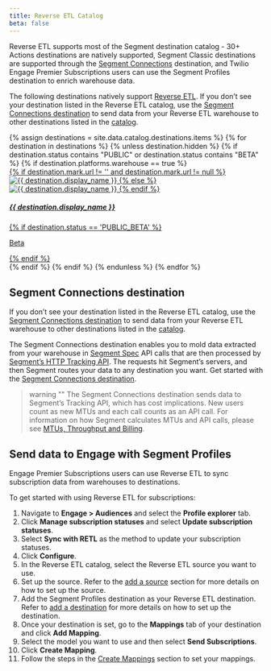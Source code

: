 ```yaml
---
title: Reverse ETL Catalog
beta: false
---
```


Reverse ETL supports most of the Segment destination catalog - 30+ Actions destinations are natively supported, Segment Classic destinations are supported through the [Segment Connections](#segment-connections-destination) destination, and Twilio Engage Premier Subscriptions users can use the Segment Profiles destination to enrich warehouse data.  

The following destinations natively support [Reverse ETL](/docs/connections/reverse-etl/). If you don’t see your destination listed in the Reverse ETL catalog, use the [Segment Connections destination](/docs/connections/destinations/catalog/actions-segment/) to send data from your Reverse ETL warehouse to other destinations listed in the [catalog](/docs/connections/destinations/catalog/).  

<div class="destinations-catalog">
      <div class="flex flex--wrap waffle waffle--xlarge">
        {% assign destinations = site.data.catalog.destinations.items %}
        {% for destination in destinations %}
        {% unless destination.hidden %}
            {% if destination.status contains "PUBLIC" or destination.status contains "BETA" %}
            {% if destination.platforms.warehouse == true %}
              <div class="flex__column flex__column--6">
                <a class="thumbnail-integration flex flex--middle" href="{{ site.baseurl }}/{{ destination.url }}/">
                  <div class="thumbnail-integration__content">
                    <div class="flex flex--wrap flex--middle waffle waffle--xlarge@medium">
                      <div class="flex__column flex__column--12 flex__column--2@medium thumbnail-integration__logo-wrapper">
                        {% if destination.mark.url != '' and destination.mark.url != null %}
                          <img class="thumbnail-integration__logo image" alt="{{ destination.display_name }}" src="{{ destination.mark.url }}">
                        {% else %}
                          <img class="thumbnail-integration__logo image" alt="{{ destination.display_name }}" src="{{ destination.logo.url }}">
                        {% endif %}
                      </div>
                      <h5 class="flex__column flex__column--12 flex__column--10@medium">{{ destination.display_name }}</h5>
                    </div>
                  </div>
                  {% if destination.status == 'PUBLIC_BETA' %}
                    <p class="thumbnail-integration__label">Beta</p>
                  {% endif %}
                </a>
              </div>
              {% endif %}
            {% endif %}
          {% endunless %}
        {% endfor %}
      </div>
    </div>

## Segment Connections destination
If you don’t see your destination listed in the Reverse ETL catalog, use the [Segment Connections destination](/docs/connections/destinations/catalog/actions-segment/) to send data from your Reverse ETL warehouse to other destinations listed in the [catalog](/docs/connections/destinations/catalog/).  

The Segment Connections destination enables you to mold data extracted from your warehouse in [Segment Spec](/docs/connections/spec/) API calls that are then processed by [Segment’s HTTP Tracking API](/docs/connections/sources/catalog/libraries/server/http-api/). The requests hit Segment’s servers, and then Segment routes your data to any destination you want. Get started with the [Segment Connections destination](/docs/connections/destinations/catalog/actions-segment/). 	

> warning ""
> The Segment Connections destination sends data to Segment’s Tracking API, which has cost implications. New users count as new MTUs and each call counts as an API call. For information on how Segment calculates MTUs and API calls, please see [MTUs, Throughput and Billing](/docs/guides/usage-and-billing/mtus-and-throughput/).

## Send data to Engage with Segment Profiles
Engage Premier Subscriptions users can use Reverse ETL to sync subscription data from warehouses to destinations.

To get started with using Reverse ETL for subscriptions:
1. Navigate to **Engage > Audiences** and select the **Profile explorer** tab.
2. Click **Manage subscription statuses** and select **Update subscription statuses**.
3. Select **Sync with RETL** as the method to update your subscription statuses.
4. Click **Configure**.
5. In the Reverse ETL catalog, select the Reverse ETL source you want to use.
6. Set up the source. Refer to the [add a source](/docs/connections/reverse-etl/setup/#step-1-add-a-source) section for more details on how to set up the source.
7. Add the Segment Profiles destination as your Reverse ETL destination. Refer to [add a destination](/docs/connections/reverse-etl/setup/#step-3-add-a-destination) for more details on how to set up the destination.
8. Once your destination is set, go to the **Mappings** tab of your destination and click **Add Mapping**.
9. Select the model you want to use and then select **Send Subscriptions**.
10. Click **Create Mapping**.
11. Follow the steps in the [Create Mappings](/docs/connections/reverse-etl/setup/#step-4-create-mappings) section to set your mappings.

<!--- TODO: Add link ^^ --->